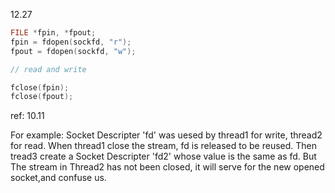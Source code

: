 12.27

```c
FILE *fpin, *fpout;
fpin = fdopen(sockfd, "r");
fpout = fdopen(sockfd, "w");

// read and write

fclose(fpin);
fclose(fpout);
```
ref: 10.11

For example: Socket Descripter 'fd' was uesed by thread1 for write, thread2 for
read. When thread1 close the stream, fd is released to be reused. Then tread3
create a Socket Descripter 'fd2' whose value is the same as fd. But The stream in Thread2 has not been closed, it will serve for the new opened socket,and confuse us.
